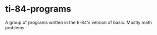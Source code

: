 ti-84-programs
==============

A group of programs written in the ti-84's version of basic. Mostly math problems.
